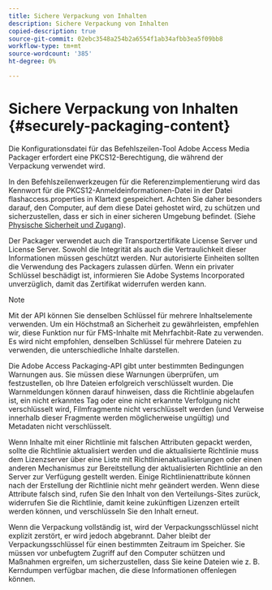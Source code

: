 ```yaml
---
title: Sichere Verpackung von Inhalten
description: Sichere Verpackung von Inhalten
copied-description: true
source-git-commit: 02ebc3548a254b2a6554f1ab34afbb3ea5f09bb8
workflow-type: tm+mt
source-wordcount: '385'
ht-degree: 0%

---
```


# Sichere Verpackung von Inhalten {#securely-packaging-content}

Die Konfigurationsdatei für das Befehlszeilen-Tool Adobe Access Media Packager erfordert eine PKCS12-Berechtigung, die während der Verpackung verwendet wird.

In den Befehlszeilenwerkzeugen für die Referenzimplementierung wird das Kennwort für die PKCS12-Anmeldeinformationen-Datei in der Datei flashaccess.properties in Klartext gespeichert. Achten Sie daher besonders darauf, den Computer, auf dem diese Datei gehostet wird, zu schützen und sicherzustellen, dass er sich in einer sicheren Umgebung befindet. (Siehe [Physische Sicherheit und Zugang](../../aaxs-secure-deployment-guidelines/physical-sec-and-access.md)).

Der Packager verwendet auch die Transportzertifikate License Server und License Server. Sowohl die Integrität als auch die Vertraulichkeit dieser Informationen müssen geschützt werden. Nur autorisierte Einheiten sollten die Verwendung des Packagers zulassen dürfen. Wenn ein privater Schlüssel beschädigt ist, informieren Sie Adobe Systems Incorporated unverzüglich, damit das Zertifikat widerrufen werden kann.

>[!NOTE]
>
>Mit der API können Sie denselben Schlüssel für mehrere Inhaltselemente verwenden. Um ein Höchstmaß an Sicherheit zu gewährleisten, empfehlen wir, diese Funktion nur für FMS-Inhalte mit Mehrfachbit-Rate zu verwenden. Es wird nicht empfohlen, denselben Schlüssel für mehrere Dateien zu verwenden, die unterschiedliche Inhalte darstellen.

Die Adobe Access Packaging-API gibt unter bestimmten Bedingungen Warnungen aus. Sie müssen diese Warnungen überprüfen, um festzustellen, ob Ihre Dateien erfolgreich verschlüsselt wurden. Die Warnmeldungen können darauf hinweisen, dass die Richtlinie abgelaufen ist, ein nicht erkanntes Tag oder eine nicht erkannte Verfolgung nicht verschlüsselt wird, Filmfragmente nicht verschlüsselt werden (und Verweise innerhalb dieser Fragmente werden möglicherweise ungültig) und Metadaten nicht verschlüsselt.

Wenn Inhalte mit einer Richtlinie mit falschen Attributen gepackt werden, sollte die Richtlinie aktualisiert werden und die aktualisierte Richtlinie muss dem Lizenzserver über eine Liste mit Richtlinienaktualisierungen oder einen anderen Mechanismus zur Bereitstellung der aktualisierten Richtlinie an den Server zur Verfügung gestellt werden. Einige Richtlinienattribute können nach der Erstellung der Richtlinie nicht mehr geändert werden. Wenn diese Attribute falsch sind, rufen Sie den Inhalt von den Verteilungs-Sites zurück, widerrufen Sie die Richtlinie, damit keine zukünftigen Lizenzen erteilt werden können, und verschlüsseln Sie den Inhalt erneut.

Wenn die Verpackung vollständig ist, wird der Verpackungsschlüssel nicht explizit zerstört, er wird jedoch abgebrannt. Daher bleibt der Verpackungsschlüssel für einen bestimmten Zeitraum im Speicher. Sie müssen vor unbefugtem Zugriff auf den Computer schützen und Maßnahmen ergreifen, um sicherzustellen, dass Sie keine Dateien wie z. B. Kerndumpen verfügbar machen, die diese Informationen offenlegen können.
